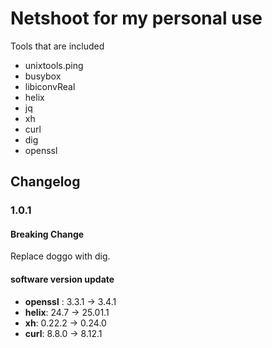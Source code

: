 # Netshoot for my personal use
Tools that are included
  - unixtools.ping 
  - busybox 
  - libiconvReal 
  - helix 
  - jq
  - xh
  - curl
  - dig
  - openssl
## Changelog

### 1.0.1

#### Breaking Change

Replace doggo with dig.

#### software version update

- **openssl** : 3.3.1 -> 3.4.1
- **helix**:  24.7 -> 25.01.1
- **xh**: 0.22.2 -> 0.24.0
- **curl**: 8.8.0 -> 8.12.1
